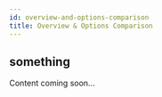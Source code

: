 ```yaml
---
id: overview-and-options-comparison
title: Overview & Options Comparison
---
```


## something

Content coming soon...